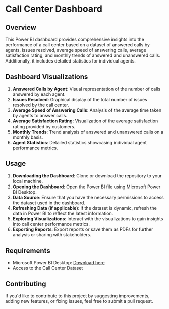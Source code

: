 # Call Center Dashboard

## Overview
This Power BI dashboard provides comprehensive insights into the performance of a call center based on a dataset of answered calls by agents, issues resolved, average speed of answering calls, average satisfaction rating, and monthly trends of answered and unanswered calls. Additionally, it includes detailed statistics for individual agents.

## Dashboard Visualizations
1. **Answered Calls by Agent**: Visual representation of the number of calls answered by each agent.
2. **Issues Resolved**: Graphical display of the total number of issues resolved by the call center.
3. **Average Speed of Answering Calls**: Analysis of the average time taken by agents to answer calls.
4. **Average Satisfaction Rating**: Visualization of the average satisfaction rating provided by customers.
5. **Monthly Trends**: Trend analysis of answered and unanswered calls on a monthly basis.
6. **Agent Statistics**: Detailed statistics showcasing individual agent performance metrics.

## Usage
1. **Downloading the Dashboard**: Clone or download the repository to your local machine.
2. **Opening the Dashboard**: Open the Power BI file using Microsoft Power BI Desktop.
3. **Data Source**: Ensure that you have the necessary permissions to access the dataset used in the dashboard.
4. **Refreshing Data (if applicable)**: If the dataset is dynamic, refresh the data in Power BI to reflect the latest information.
5. **Exploring Visualizations**: Interact with the visualizations to gain insights into call center performance metrics.
6. **Exporting Reports**: Export reports or save them as PDFs for further analysis or sharing with stakeholders.

## Requirements
- Microsoft Power BI Desktop: [Download here](https://powerbi.microsoft.com/en-us/desktop/)
- Access to the Call Center Dataset

## Contributing
If you'd like to contribute to this project by suggesting improvements, adding new features, or fixing issues, feel free to submit a pull request.

